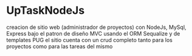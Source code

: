# UpTaskNodeJs
creacion de sitio web (administrador de proyectos) con NodeJs, MySql, Express bajo el patron de diseño MVC usando el ORM Sequalize y de templates PUG
el sitio cuenta con un crud completo tanto para los proyectos como para las tareas del mismo
